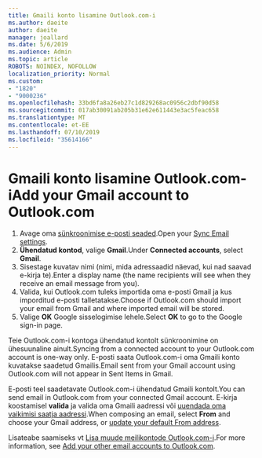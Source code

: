 ```yaml
---
title: Gmaili konto lisamine Outlook.com-i
ms.author: daeite
author: daeite
manager: joallard
ms.date: 5/6/2019
ms.audience: Admin
ms.topic: article
ROBOTS: NOINDEX, NOFOLLOW
localization_priority: Normal
ms.custom:
- "1820"
- "9000236"
ms.openlocfilehash: 33bd6fa8a26eb27c1d829268ac0956c2dbf90d58
ms.sourcegitcommit: 017ab30091ab205b31e62e611443e3ac5feac658
ms.translationtype: MT
ms.contentlocale: et-EE
ms.lasthandoff: 07/10/2019
ms.locfileid: "35614166"
---
```

# <a name="add-your-gmail-account-to-outlookcom"></a><span data-ttu-id="63e97-102">Gmaili konto lisamine Outlook.com-i</span><span class="sxs-lookup"><span data-stu-id="63e97-102">Add your Gmail account to Outlook.com</span></span>

1. <span data-ttu-id="63e97-103">Avage oma [sünkroonimise e-posti seaded](https://go.microsoft.com/fwlink/?linkid=875264).</span><span class="sxs-lookup"><span data-stu-id="63e97-103">Open your [Sync Email settings](https://go.microsoft.com/fwlink/?linkid=875264).</span></span>
2. <span data-ttu-id="63e97-104">**Ühendatud kontod**, valige **Gmail**.</span><span class="sxs-lookup"><span data-stu-id="63e97-104">Under **Connected accounts**, select **Gmail**.</span></span>
3. <span data-ttu-id="63e97-105">Sisestage kuvatav nimi (nimi, mida adressaadid näevad, kui nad saavad e-kirja te).</span><span class="sxs-lookup"><span data-stu-id="63e97-105">Enter a display name (the name recipients will see when they receive an email message from you).</span></span>
4. <span data-ttu-id="63e97-106">Valida, kui Outlook.com tuleks importida oma e-posti Gmail ja kus imporditud e-posti talletatakse.</span><span class="sxs-lookup"><span data-stu-id="63e97-106">Choose if Outlook.com should import your email from Gmail and where imported email will be stored.</span></span>
5. <span data-ttu-id="63e97-107">Valige **OK** Google sisselogimise lehele.</span><span class="sxs-lookup"><span data-stu-id="63e97-107">Select **OK** to go to the Google sign-in page.</span></span>

<span data-ttu-id="63e97-108">Teie Outlook.com-i kontoga ühendatud kontolt sünkroonimine on ühesuunaline ainult.</span><span class="sxs-lookup"><span data-stu-id="63e97-108">Syncing from a connected account to your Outlook.com account is one-way only.</span></span> <span data-ttu-id="63e97-109">E-posti saata Outlook.com-i oma Gmaili konto kuvatakse saadetud Gmailis.</span><span class="sxs-lookup"><span data-stu-id="63e97-109">Email sent from your Gmail account using Outlook.com will not appear in Sent Items in Gmail.</span></span>

<span data-ttu-id="63e97-110">E-posti teel saadetavate Outlook.com-i ühendatud Gmaili kontolt.</span><span class="sxs-lookup"><span data-stu-id="63e97-110">You can send email in Outlook.com from your connected Gmail account.</span></span> <span data-ttu-id="63e97-111">E-kirja koostamisel **valida** ja valida oma Gmaili aadressi või [uuendada oma vaikimisi saatja aadressi](https://go.microsoft.com/fwlink/?linkid=875264).</span><span class="sxs-lookup"><span data-stu-id="63e97-111">When composing an email, select **From** and choose your Gmail address, or [update your default From address](https://go.microsoft.com/fwlink/?linkid=875264).</span></span>

<span data-ttu-id="63e97-112">Lisateabe saamiseks vt [Lisa muude meilikontode Outlook.com-i](https://support.office.com/article/c5224df4-5885-4e79-91ba-523aa743f0ba?wt.mc_id=Office_Outlook_com_Alchemy).</span><span class="sxs-lookup"><span data-stu-id="63e97-112">For more information, see [Add your other email accounts to Outlook.com](https://support.office.com/article/c5224df4-5885-4e79-91ba-523aa743f0ba?wt.mc_id=Office_Outlook_com_Alchemy).</span></span>